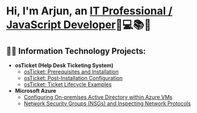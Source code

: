 <h1>Hi, I'm Arjun, an <a href="https://www.linkedin.com/in/arjun-prasad-01010101010101010101010101010101/?trk=opento_sprofile_details">IT Professional / JavaScript Developer</a>🥷💻📚🔥</h1>

<h2>👨‍💻 Information Technology Projects:</h2>

- <b>osTicket (Help Desk Ticketing System)</b>
  - [osTicket: Prerequisites and Installation](https://github.com/The-Mr-Infinity/osTicket-prerequisites)
  - [osTicket: Post-Installation Configuration](https://github.com/The-Mr-Infinity/osTicket---Post-Install-Configuration/blob/main/README.md)
  - [osTicket: Ticket Lifecycle Examples](https://github.com/The-Mr-Infinity/osTicket-Lifecycle-Examples/blob/main/README.md)
- <b>Microsoft Azure</b>
  - [Configuring On-premises Active Directory within Azure VMs](https://github.com/joshmadakorcc/configure-ad)
  - [Network Security Groups (NSGs) and Inspecting Network Protocols](https://github.com/joshmadakorcc/azure-network-protocols)



